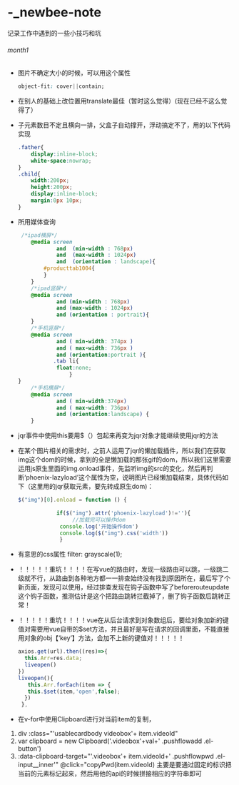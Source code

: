 # -_newbee-note
记录工作中遇到的一些小技巧和坑
###### month1

- 图片不确定大小的时候，可以用这个属性

  ```css
  object-fit: cover||contain;
  ```

  

- 在别人的基础上改位置用translate最佳（暂时这么觉得）(现在已经不这么觉得了）

- 子元素数目不定且横向一排，父盒子自动撑开，浮动搞定不了，用的以下代码实现

  ```css
  .father{
      display:inline-block;
      white-space:nowrap;
  }
  .child{
      width:200px;
      height:200px;
      display:inline-block;
      margin:0px 10px;
  }
  ```

- 所用媒体查询

  ```css
   /*ipad横屏*/
      @media screen        
              and  (min-width : 768px)
              and  (max-width : 1024px)
              and  (orientation : landscape){
          #producttab1004{
          }
      }
      /*ipad竖屏*/
      @media screen
              and (min-width : 768px)
              and (max-width : 1024px)
              and (orientation : portrait){
      }
      /*手机竖屏*/
      @media screen 
              and ( min-width: 374px ) 
              and ( max-width: 736px ) 
              and (orientation:portrait ){
             .tab li{
              float:none;
                  }
  }
      /*手机横屏*/
      @media screen 
              and ( min-width:374px) 
              and ( max-width: 736px)
              and (orientation:landscape) {
      }
  ```

- jqr事件中使用this要用$（）包起来再变为jqr对象才能继续使用jqr的方法

- 在某个图片相关的需求时，之前人运用了jqr的懒加载插件，所以我们在获取img这个dom的时候，拿到的全是懒加载的那张gif的dom，所以我们这里需要运用js原生里面的img.onload事件，先监听img的src的变化，然后再判断‘phoenix-lazyload’这个属性为空，说明图片已经懒加载结束，具体代码如下（这里用的jqr获取元素，要先转成原生dom)：

  ```javascript
  $("img")[0].onload = function () {
  		    		
  		   	  if($("img").attr('phoenix-lazyload')!=''){
  		   		   //加载完可以操作dom	   		  
  		   	   console.log('开始操作dom')   
  		   	   console.log($("img").css('width'))
  		   	   }
  ```

- 有意思的css属性    filter: grayscale(1);

- ！！！！！重坑！！！！在写vue的路由时，发现一级路由可以跳，一级跳二级就不行，从路由到各种地方都一一排查始终没有找到原因所在，最后写了个新页面，发现可以使用，经过排查发现在钩子函数中写了beforerouteupdate这个钩子函数，推测估计是这个把路由跳转拦截掉了，删了钩子函数后跳转正常！

- ！！！！！重坑！！！！vue在从后台请求到对象数组后，要给对象加新的键值对需要用vue自带的$set方法，并且最好是写在请求的回调里面，不能直接用对象的obj【‘key’】方法，会加不上新的键值对！！！！！

  ```javascript
  axios.get(url).then((res)=>{
    this.Arr=res.data;
    liveopen()
  })
  liveopen(){
     this.Arr.forEach(item => {
     this.$set(item,'open',false);
    })
   },
  ```
- 在v-for中使用Clipboard进行对当前item的复制，
1. div :class="'usablecardbody videobox'+ item.videoId"
2. var clipboard = new Clipboard('.videobox'+val+' .pushflowadd .el-button')  
3. :data-clipboard-target="'.videobox'+ item.videoId+' .pushflowpwd .el-input__inner'" @click="copyPwd(item.videoId)
 主要是要通过固定的标识把当前的元素标记起来，然后用他的api的时候拼接相应的字符串即可




